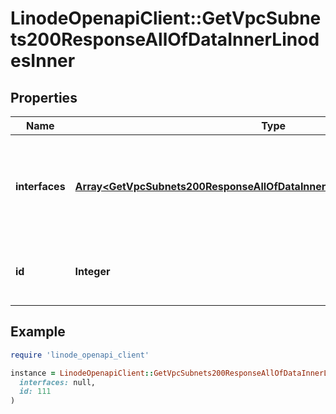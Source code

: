 # LinodeOpenapiClient::GetVpcSubnets200ResponseAllOfDataInnerLinodesInner

## Properties

| Name | Type | Description | Notes |
| ---- | ---- | ----------- | ----- |
| **interfaces** | [**Array&lt;GetVpcSubnets200ResponseAllOfDataInnerLinodesInnerInterfacesInner&gt;**](GetVpcSubnets200ResponseAllOfDataInnerLinodesInnerInterfacesInner.md) | VPC purpose interfaces with the subnet&#39;s &#x60;subnet_id&#x60; assigned to the Linode. | [optional] |
| **id** | **Integer** | ID of a Linode assigned to the VPC Subnet. | [optional] |

## Example

```ruby
require 'linode_openapi_client'

instance = LinodeOpenapiClient::GetVpcSubnets200ResponseAllOfDataInnerLinodesInner.new(
  interfaces: null,
  id: 111
)
```

